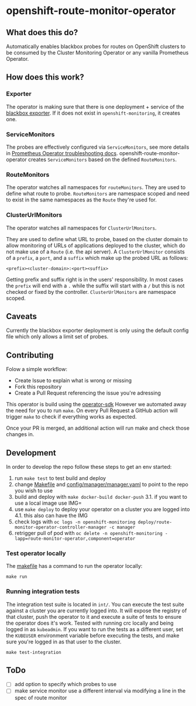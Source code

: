 # openshift-route-monitor-operator

## What does this do?
Automatically enables blackbox probes for routes on OpenShift clusters to be consumed by the Cluster Monitoring Operator
or any vanilla Prometheus Operator.

## How does this work?

### Exporter
The operator is making sure that there is one deployment + service of the [blackbox exporter](https://github.com/prometheus/blackbox_exporter).
If it does not exist in `openshift-monitoring`, it creates one.

### ServiceMonitors
The probes are effectively configured via `ServiceMonitors`, see more details in [Prometheus Operator troubleshooting docs](https://github.com/prometheus-operator/prometheus-operator/blob/566b18b2c9bf62ff3558804a69de5e1127ce8171/Documentation/user-guides/running-exporters.md#the-goal-of-servicemonitors).
openshift-route-monitor-operator creates `ServiceMonitors` based on the defined `RouteMonitors`.

### RouteMonitors
The operator watches all namespaces for `routeMonitors`.
They are used to define what route to probe.
`RouteMonitors` are namespace scoped and need to exist in the same namespaces as the `Route` they're used for.

### ClusterUrlMonitors

The operator watches all namespaces for `ClusterUrlMonitors`.

They are used to define what URL to probe, based on the cluster domain to allow monitoring of URLs of applications deployed to the cluster,
which do not make use of a `Route` (i.e. the api server). A `ClusterUrlMonitor` consists of a `prefix`, a `port`, and a `suffix` which make up the probed URL as follows:

```
<prefix><cluster-domain>:<port><suffix>
```

Getting prefix and suffix right is in the users' responsibility.
In most cases the `prefix` will end with a `.` while the suffix will start with a `/` but this is not checked or fixed by the controller.
`ClusterUrlMonitors` are namespace scoped.

## Caveats
Currently the blackbox exporter deployment is only using the default config file which only allows a limit set of probes.

## Contributing
Folow a simple workflow:
* Create Issue to explain what is wrong or missing
* Fork this repository
* Create a Pull Request referencing the issue you're adressing

This operator is build using the [operator-sdk](https://sdk.operatorframework.io)
However we automated away the need for you to run `make`.
On every Pull Request a GitHub action will trigger `make` to check if everything works as expected.

Once your PR is merged, an additional action will run make and check those changes in.

## Development

In order to develop the repo follow these steps to get an env started:

1. run `make test` to test build and deploy
2. change [Makefile](./Makefile) and [config/manager/manager.yaml](config/manager/manager.yaml) to point to the repo you wish to use
3. build and deploy with `make docker-build docker-push`
    3.1. if you want to use a local image use IMG=<custom-image>
4. use `make deploy` to deploy your operator on a cluster you are logged into
    4.1. this also can have the IMG
5. check logs with `oc logs -n openshift-monitoring deploy/route-monitor-operator-controller-manager -c manager`
6. retrigger pull of pod with `oc delete -n openshift-monitoring -lapp=route-monitor-operator,component=operator`

### Test operator locally
The [makefile](./Makefile) has a command to run the operator locally:

```
make run
```

### Running integration tests

The integration test suite is located in `int/`. You can execute the test suite against a cluster you are currently logged into.
It will expose the registry of that cluster, push the operator to it and execute a suite of tests to ensure the operator does it's work.
Tested with running crc locally and being logged in as `kubeadmin`. If you want to run the tests as a different user,
set the `KUBEUSER` environment variable before executing the tests, and make sure you're logged in as that user to the cluster.

```
make test-integration
```

## ToDo

* [ ] add option to specify which probes to use
* [ ] make service monitor use a different interval via modifying a line in the spec of route monitor
